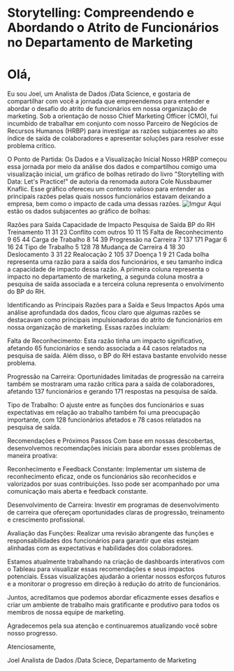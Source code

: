 # Storytelling: Compreendendo e Abordando o Atrito de Funcionários no Departamento de Marketing

# Olá,

Eu sou Joel, um Analista de Dados /Data Science, e gostaria de compartilhar com você a jornada que empreendemos para entender e abordar o desafio do atrito de funcionários em nossa organização de marketing. Sob a orientação de nosso Chief Marketing Officer (CMO), fui incumbido de trabalhar em conjunto com nosso Parceiro de Negócios de Recursos Humanos (HRBP) para investigar as razões subjacentes ao alto índice de saída de colaboradores e apresentar soluções para resolver esse problema crítico.

O Ponto de Partida: Os Dados e a Visualização Inicial
Nosso HRBP começou essa jornada por meio da análise dos dados e compartilhou comigo uma visualização inicial, um gráfico de bolhas retirado do livro "Storytelling with Data: Let's Practice!" de autoria da renomada autora Cole Nussbaumer Knaflic. Esse gráfico ofereceu um contexto valioso para entender as principais razões pelas quais nossos funcionários estavam deixando a empresa, bem como o impacto de cada uma dessas razões.
![Imgur](https://i.imgur.com/vlCBK0t.png)
Aqui estão os dados subjacentes ao gráfico de bolhas:


Razões para Saída	Capacidade de Impacto	Pesquisa de Saída	BP do RH
Treinamento	11	31	23
Conflito com outros	10	11	15
Falta de Reconhecimento	9	65	44
Carga de Trabalho	8	14	39
Progressão na Carreira	7	137	171
Pagar	6	16	24
Tipo de Trabalho	5	128	78
Mudança de Carreira	4	18	30
Deslocamento	3	31	22
Realocação	2	105	37
Doença	1	9	21
Cada bolha representa uma razão para a saída dos funcionários, e seu tamanho indica a capacidade de impacto dessa razão. A primeira coluna representa o impacto no departamento de marketing, a segunda coluna mostra a pesquisa de saída associada e a terceira coluna representa o envolvimento do BP do RH.

Identificando as Principais Razões para a Saída e Seus Impactos
Após uma análise aprofundada dos dados, ficou claro que algumas razões se destacavam como principais impulsionadoras do atrito de funcionários em nossa organização de marketing. Essas razões incluíam:

Falta de Reconhecimento: Esta razão tinha um impacto significativo, afetando 65 funcionários e sendo associada a 44 casos relatados na pesquisa de saída. Além disso, o BP do RH estava bastante envolvido nesse problema.

Progressão na Carreira: Oportunidades limitadas de progressão na carreira também se mostraram uma razão crítica para a saída de colaboradores, afetando 137 funcionários e gerando 171 respostas na pesquisa de saída.

Tipo de Trabalho: O ajuste entre as funções dos funcionários e suas expectativas em relação ao trabalho também foi uma preocupação importante, com 128 funcionários afetados e 78 casos relatados na pesquisa de saída.

Recomendações e Próximos Passos
Com base em nossas descobertas, desenvolvemos recomendações iniciais para abordar esses problemas de maneira proativa:

Reconhecimento e Feedback Constante: Implementar um sistema de reconhecimento eficaz, onde os funcionários são reconhecidos e valorizados por suas contribuições. Isso pode ser acompanhado por uma comunicação mais aberta e feedback constante.

Desenvolvimento de Carreira: Investir em programas de desenvolvimento de carreira que ofereçam oportunidades claras de progressão, treinamento e crescimento profissional.

Avaliação das Funções: Realizar uma revisão abrangente das funções e responsabilidades dos funcionários para garantir que elas estejam alinhadas com as expectativas e habilidades dos colaboradores.

Estamos atualmente trabalhando na criação de dashboards interativos com o Tableau para visualizar essas recomendações e seus impactos potenciais. Essas visualizações ajudarão a orientar nossos esforços futuros e a monitorar o progresso em direção à redução do atrito de funcionários.

Juntos, acreditamos que podemos abordar eficazmente esses desafios e criar um ambiente de trabalho mais gratificante e produtivo para todos os membros de nossa equipe de marketing.

Agradecemos pela sua atenção e continuaremos atualizando você sobre nosso progresso.

Atenciosamente,

Joel
Analista de Dados /Data Sciece, Departamento de Marketing 
